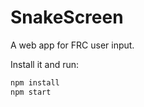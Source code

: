 # SnakeScreen
A web app for FRC user input.

Install it and run:

```bash
npm install
npm start
```

